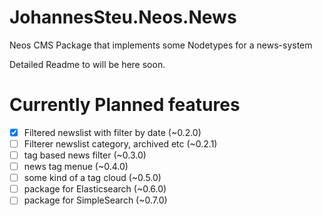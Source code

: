 # JohannesSteu.Neos.News
Neos CMS Package that implements some Nodetypes for a news-system

Detailed Readme to will be here soon.

# Currently Planned features
- [X] Filtered newslist with filter by date  (~0.2.0)
- [ ] Filterer newslist category, archived etc (~0.2.1)
- [ ] tag based news filter  (~0.3.0)
- [ ] news tag menue  (~0.4.0)
- [ ] some kind of a tag cloud  (~0.5.0)
- [ ] package for Elasticsearch  (~0.6.0)
- [ ] package for SimpleSearch  (~0.7.0)